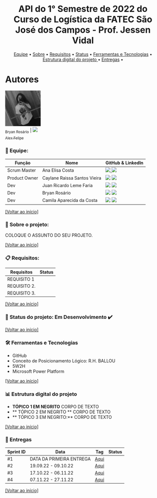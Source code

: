 <br id="inicio">

<h1 align="center">API do 1° Semestre de 2022 do Curso de Logística da FATEC São José dos Campos - Prof. Jessen Vidal </h1>
 <p align="center">
     <a href="#equipe">Equipe</a> • 
     <a href="#sobre">Sobre</a> • 
     <a href="#requisitos">Requisitos</a> •
     <a href="#status">Status</a> •
     <a href="#techtools">Ferramentas e Tecnologias</a> •
     <a href="#estrutura-pastas">Estrutura digital do projeto </a> • 
     <a href="#entregas">Entregas</a> • 
 
 # Autores

<img src="https://github.com/anaelisac/Imagens/blob/main/bry%20temp.jpg?raw=true" width=115><br><sub>Bryan Rosário</sub> | [<img src="https://avatars.githubusercontent.com/u/8989346?v=4" width=115><br><sub>Alex Felipe</sub>](https://github.com/alexfelipe) 
 

 
</p>
<span id="equipe">

### :busts_in_silhouette: Equipe:
Função | Nome | GitHub & LinkedIn
-------|------|-------------------
Scrum Master | Ana Elisa Costa | [<img src="https://img.shields.io/badge/github%20-%23121011.svg?&style=for-the-badge&logo=github&logoColor=54C5CE&color=292A2D"/>](https://github.com/anaelisac)<a href="https://www.linkedin.com/in/ana-elisa-costa-a9a32122" target="_blank"> <img src="https://img.shields.io/badge/linkedin-%230077B5.svg?&style=for-the-badge&logo=linkedin&logoColor=54C5CE&color=292A2D" /></a>
Product Owner | Caylane Raissa Santos Vieira | [<img src="https://img.shields.io/badge/github%20-%23121011.svg?&style=for-the-badge&logo=github&logoColor=54C5CE&color=292A2D"/>](https://github.com/caylaneraissa) [<img src="https://img.shields.io/badge/linkedin-%230077B5.svg?&style=for-the-badge&logo=linkedin&logoColor=54C5CE&color=292A2D" />](#)
Dev | Juan Ricardo Leme Faria | [<img src="https://img.shields.io/badge/github%20-%23121011.svg?&style=for-the-badge&logo=github&logoColor=54C5CE&color=292A2D"/>](https://github.com/juanfaria01) [<img src="https://img.shields.io/badge/linkedin-%230077B5.svg?&style=for-the-badge&logo=linkedin&logoColor=54C5CE&color=292A2D" />](https://www.linkedin.com/in/juan-faria-77b7a8237)
Dev | Bryan Rosário | [<img src="https://img.shields.io/badge/github%20-%23121011.svg?&style=for-the-badge&logo=github&logoColor=54C5CE&color=292A2D"/>](https://github.com/bryanrosario) [<img src="https://img.shields.io/badge/linkedin-%230077B5.svg?&style=for-the-badge&logo=linkedin&logoColor=54C5CE&color=292A2D" />](https://www.linkedin.com/in/bryan-ros%C3%A1rio-a05a6524b)
Dev | Camila Aparecida da Costa | [<img src="https://img.shields.io/badge/github%20-%23121011.svg?&style=for-the-badge&logo=github&logoColor=54C5CE&color=292A2D"/>](https://github.com/camilacosta29) [<img src="https://img.shields.io/badge/linkedin-%230077B5.svg?&style=for-the-badge&logo=linkedin&logoColor=54C5CE&color=292A2D" />](#)
 
<a href="#inicio">[Voltar ao início]</a>


<span id="sobre">

### :mag_right: Sobre o projeto:
 <p>
  COLOQUE O ASSUNTO DO SEU PROJETO.
 </p>

<a href="#inicio">[Voltar ao início]</a>


<span id="requisitos">

### :clipboard: Requisitos:
 <p>

Requisitos |  Status 
-----------|----------
REQUISITO 1| 
 REQUISITO 2.|
REQUISITO 3.|
  

  
 </p>

<a href="#inicio">[Voltar ao início]</a>
 <span id="status">

 ### :bookmark_tabs: Status do projeto: Em Desenvolvimento ✔️	
  
 <a href="#inicio">[Voltar ao início]</a>
  
 <span id="techtools">
 
 ### :hammer_and_wrench: Ferramentas e Tecnologias
 - GitHub
 - Conceito de Posicionamento Lógico: R.H. BALLOU
 - 5W2H 
 - Microsoft Power Platform
  
 <a href="#inicio">[Voltar ao início]</a>
 
 
<span id="estrutura-pastas">
 
### :bar_chart: Estrutura digital do projeto
 
- **TÓPICO 1 EM NEGRITO** CORPO DE TEXTO
- ** TÓPICO 2 EM NEGRITO ** CORPO DE TEXTO
- ** TÓPICO 3 EM NEGRITO:** CORPO DE TEXTO


<a href="#inicio">[Voltar ao início]</a>
 
<span id="entregas">

### :dart: Entregas
 
Sprint ID | Data | Tag | Status
----------|------|-----|-------
#1 | DATA DA PRIMEIRA ENTREGA | <a href="#">Aqui</a> | 
#2 | 19.09.22 - 09.10.22 | <a href="#">Aqui</a> | 
#3 | 17.10.22 - 06.11.22 | <a href="#">Aqui</a> |  
#4 | 07.11.22 - 27.11.22 | <a href="#">Aqui</a> |  

<a href="#inicio">[Voltar ao início]</a>

